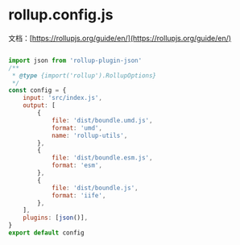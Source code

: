 # rollup.config.js

文档：[https://rollupjs.org/guide/en/](https://rollupjs.org/guide/en/)

```javascript

import json from 'rollup-plugin-json'
/**
 * @type {import('rollup').RollupOptions}
 */
const config = {
	input: 'src/index.js',
	output: [
		{
			file: 'dist/boundle.umd.js',
			format: 'umd',
			name: 'rollup-utils',
		},
		{
			file: 'dist/boundle.esm.js',
			format: 'esm',
		},
		{
			file: 'dist/boundle.js',
			format: 'iife',
		},
	],
	plugins: [json()],
}
export default config

```
